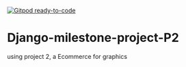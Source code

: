 [![Gitpod ready-to-code](https://img.shields.io/badge/Gitpod-ready--to--code-blue?logo=gitpod)](https://gitpod.io/#https://github.com/tstauras83/Django-milestone-project-P2)

# Django-milestone-project-P2
using project 2, a Ecommerce for graphics
